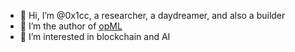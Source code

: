 - 👋 Hi, I’m @0x1cc, a researcher, a daydreamer, and also a builder
- 🌱 I’m the author of [opML](https://github.com/hyperoracle/opml)
- 👀 I’m interested in blockchain and AI

<!---
0x1cc/0x1cc is a ✨ special ✨ repository because its `README.md` (this file) appears on your GitHub profile.
You can click the Preview link to take a look at your changes.
--->
